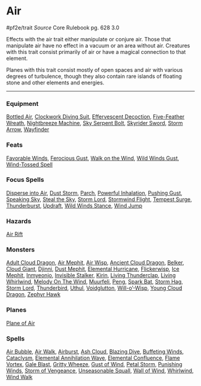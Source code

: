 # Air
#pf2e/trait 
*Source* Core Rulebook pg. 628 3.0

Effects with the air trait either manipulate or conjure air. Those that manipulate air have no effect in a vacuum or an area without air. Creatures with this trait consist primarily of air or have a magical connection to that element.

Planes with this trait consist mostly of open spaces and air with various degrees of turbulence, though they also contain rare islands of floating stone and other elements and energies.

---

### Equipment
[Bottled Air](Bottled%20Air), [Clockwork Diving Suit](Clockwork%20Diving%20Suit), [Effervescent Decoction](Effervescent%20Decoction), [Five-Feather Wreath](Five-Feather%20Wreath), [Nightbreeze Machine](Nightbreeze%20Machine), [Sky Serpent Bolt](Sky%20Serpent%20Bolt), [Skyrider Sword](Skyrider%20Sword), [Storm Arrow](Storm%20Arrow), [Wayfinder](Wayfinder)

### Feats
[Favorable Winds](Favorable%20Winds), [Ferocious Gust](Ferocious%20Gust), [Walk on the Wind](Walk%20on%20the%20Wind), [Wild Winds Gust](Wild%20Winds%20Gust), [Wind-Tossed Spell](Wind-Tossed%20Spell)

### Focus Spells
[Disperse into Air](../Spells_Rituals/Focus%20Spells/Level%204/Disperse%20into%20Air.md), [Dust Storm](../Spells_Rituals/Focus%20Spells/Level%204/Dust%20Storm.md), [Parch](../Spells_Rituals/Focus%20Spells/Level%201/Parch.md), [Powerful Inhalation](../Spells_Rituals/Focus%20Spells/Level%203/Powerful%20Inhalation.md), [Pushing Gust](../Spells_Rituals/Focus%20Spells/Level%201/Pushing%20Gust.md), [Speaking Sky](../Spells_Rituals/Focus%20Spells/Level%206/Speaking%20Sky.md), [Steal the Sky](../Spells_Rituals/Focus%20Spells/Level%205/Steal%20the%20Sky.md), [Storm Lord](../Spells_Rituals/Focus%20Spells/Level%209/Storm%20Lord.md), [Stormwind Flight](../Spells_Rituals/Focus%20Spells/Level%204/Stormwind%20Flight.md), [Tempest Surge](../Spells_Rituals/Focus%20Spells/Level%201/Tempest%20Surge.md), [Thunderburst](../Spells_Rituals/Focus%20Spells/Level%203/Thunderburst.md), [Updraft](../Spells_Rituals/Focus%20Spells/Level%201/Updraft.md), [Wild Winds Stance](../Spells_Rituals/Focus%20Spells/Level%204/Wild%20Winds%20Stance.md), [Wind Jump](../Spells_Rituals/Focus%20Spells/Level%205/Wind%20Jump.md)

### Hazards
[Air Rift](Air%20Rift)

### Monsters
[Adult Cloud Dragon](Adult%20Cloud%20Dragon), [Air Mephit](Air%20Mephit), [Air Wisp](Air%20Wisp), [Ancient Cloud Dragon](Ancient%20Cloud%20Dragon), [Belker](Belker), [Cloud Giant](Cloud%20Giant), [Djinni](Djinni), [Dust Mephit](Dust%20Mephit), [Elemental Hurricane](Elemental%20Hurricane), [Flickerwisp](Flickerwisp), [Ice Mephit](Ice%20Mephit), [Inmyeonjo](Inmyeonjo), [Invisible Stalker](Invisible%20Stalker), [Kirin](Kirin), [Living Thunderclap](Living%20Thunderclap), [Living Whirlwind](Living%20Whirlwind), [Melody On The Wind](Melody%20On%20The%20Wind), [Muurfeli](Muurfeli), [Peng](Peng), [Spark Bat](Spark%20Bat), [Storm Hag](Storm%20Hag), [Storm Lord](../Spells_Rituals/Focus%20Spells/Level%209/Storm%20Lord.md), [Thunderbird](Thunderbird), [Uthul](Uthul), [Voidglutton](Voidglutton), [Will-o’-Wisp](Will-o’-Wisp), [Young Cloud Dragon](Young%20Cloud%20Dragon), [Zephyr Hawk](Zephyr%20Hawk)

### Planes
[Plane of Air](Plane%20of%20Air)

### Spells
[Air Bubble](../Spells_Rituals/Arcane_Tradition/Level%201/Air%20Bubble.md), [Air Walk](../Spells_Rituals/Arcane_Tradition/Level%204/Air%20Walk.md), [Airburst](../Spells_Rituals/Arcane_Tradition/Level%201/Airburst.md), [Ash Cloud](../Spells_Rituals/Arcane_Tradition/Level%202/Ash%20Cloud.md), [Blazing Dive](../Spells_Rituals/Arcane_Tradition/Level%203/Blazing%20Dive.md), [Buffeting Winds](../Spells_Rituals/Arcane_Tradition/Level%201/Buffeting%20Winds.md), [Cataclysm](../Spells_Rituals/Arcane_Tradition/Level%2010/Cataclysm.md), [Elemental Annihilation Wave](../Spells_Rituals/Arcane_Tradition/Level%203/Elemental%20Annihilation%20Wave.md), [Elemental Confluence](../Spells_Rituals/Arcane_Tradition/Level%206/Elemental%20Confluence.md), [Flame Vortex](../Spells_Rituals/Arcane_Tradition/Level%206/Flame%20Vortex.md), [Gale Blast](../Spells_Rituals/Arcane_Tradition/Cantrips/Gale%20Blast.md), [Gritty Wheeze](../Spells_Rituals/Arcane_Tradition/Level%201/Gritty%20Wheeze.md), [Gust of Wind](../Spells_Rituals/Arcane_Tradition/Level%201/Gust%20of%20Wind.md), [Petal Storm](../Spells_Rituals/Arcane_Tradition/Level%204/Petal%20Storm.md), [Punishing Winds](../Spells_Rituals/Arcane_Tradition/Level%208/Punishing%20Winds.md), [Storm of Vengeance](../Spells_Rituals/Arcane_Tradition/Level%209/Storm%20of%20Vengeance.md), [Unseasonable Squall](../Spells_Rituals/Arcane_Tradition/Level%203/Unseasonable%20Squall.md), [Wall of Wind](../Spells_Rituals/Arcane_Tradition/Level%203/Wall%20of%20Wind.md), [Whirlwind](../Spells_Rituals/Arcane_Tradition/Level%208/Whirlwind.md), [Wind Walk](../Spells_Rituals/Arcane_Tradition/Level%208/Wind%20Walk.md)